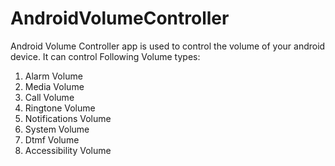 # AndroidVolumeController

Android Volume Controller app is used to control the volume of your android device. 
It can control Following Volume types:

1. Alarm Volume
2. Media Volume
3. Call Volume
4. Ringtone Volume
5. Notifications Volume
6. System Volume
7. Dtmf Volume
8. Accessibility Volume






